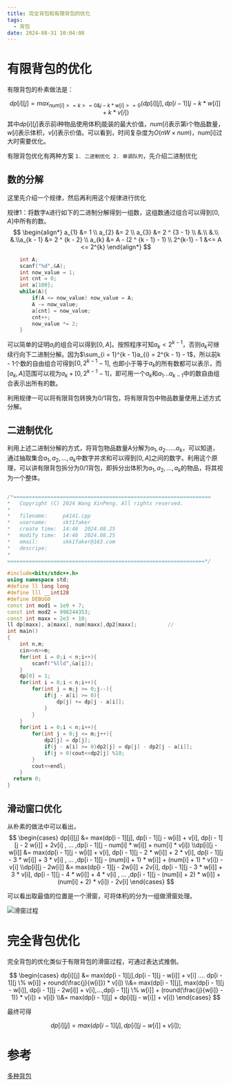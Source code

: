 ```yaml
---
title: 完全背包和有限背包的优化
tags:
  - 背包
date: 2024-08-31 10:04:08
---
```




# 有限背包的优化

有限背包的朴素做法是：

$$
dp[i][j] = max_{num[i]>=k>=0 \& j - k * w[i] >= 0}(dp[i][j], dp[i - 1][j - k * w[i]] + k * v[i])
$$
其中$dp[i][j]$表示前i种物品使用体积j能装的最大价值，$num[i]$表示第i个物品数量，$w[i]$表示体积，$v[i]$表示价值。可以看到，时间复杂度为$O(nW \times num)$，num[i]过大时需要优化。

有限背包优化有两种方案 `1. 二进制优化 2. 单调队列`，先介绍二进制优化

## 数的分解

这里先介绍一个规律，然后再利用这个规律进行优化

规律1：将数字`A`进行如下的二进制分解得到一组数，这组数通过组合可以得到$[0,A]$中所有的数。
$$
\begin{align*} a_{1} &= 1 \\ a_{2} &= 2 \\ a_{3} &= 2 ^ {3 - 1} \\ &.\\ &.\\ &.\\a_{k - 1} &= 2 ^ {k - 2} \\ a_{k} &= A - (2 ^ {k - 1} - 1)
\\ 2^{k-1} - 1 &<= A <= 2^{k}
\end{align*}
$$


```cpp
    int A;
    scanf("%d",&A);
    int now_value = 1;
    int cnt = 0;
    int a[100];
    while(A){
        if(A <= now_value) now_value = A;
        A -= now_value;
        a[cnt] = now_value;
        cnt++;
        now_value *= 2;
    }
```

可以简单的证明$a_{i}$的组合可以得到$[0,A]$。按照程序可知$a_{k} < 2^{k - 1}$，否则$a_{k}$可继续行向下二进制分解。因为$\sum_{i = 1}^{k - 1}a_{i} = 2^{k - 1} - 1$，所以前k - 1个数的自由组合可得到$[0,2^{k - 1} - 1]$, 也即小于等于$a_{k}$的所有数都可以表示，而$[a_{k},A]$范围可以视为$a_{k} + [0,2^{k - 1} - 1]$，即可用一个$a_{k}$和$a_{1}...a_{k - 1}$中的数自由组合表示出所有的数。

利用规律一可以将有限背包转换为0/1背包，将有限背包中物品数量使用上述方式分解。

## 二进制优化

利用上述二进制分解的方式，将背包物品数量A分解为$a_{1},a_{2}......a_{k}$，可以知道，通过抽取集合${a_{1},a_{2},...,a_{k}}$中数字并求和可以得到$[0,A]$之间的数字。利用这个原理，可以讲有限背包拆分为0/1背包，即拆分出体积为$a_{1},a_{2},...,a_{k}$的物品，将其视为一个整体。

```cpp

/*================================================================
*   Copyright (C) 2024 Wang XinPeng. All rights reserved.
*   
*   filename:     p4141.cpp
*   username:     skt1faker
*   create time:  14:46  2024.08.25
*   modify time:  14:46  2024.08.25
*   email:        skk1faker@163.com
*   descripe:     
*
================================================================*/

#include<bits/stdc++.h>
using namespace std;
#define ll long long
#define lll __int128
#define DEBUG0
const int mod1 = 1e9 + 7;
const int mod2 = 998244353;
const int maxx = 2e3 + 10;
ll dp[maxx], a[maxx], num[maxx],dp2[maxx];			// 
int main()
{
	int n,m;
	cin>>n>>m;
	for(int i = 0;i < n;i++){
		scanf("%lld",&a[i]);
	}
	dp[0] = 1;
	for(int i = 0;i < n;i++){
		for(int j = m;j >= 0;j--){
			if(j - a[i] >= 0){
				dp[j] += dp[j - a[i]];
			}
		}
	}
	for(int i = 0;i < n;i++){
		for(int j = 0;j <= m;j++){
			dp2[j] = dp[j];
			if(j - a[i] >= 0)dp2[j] = dp[j] - dp2[j - a[i]];
			if(j > 0)cout<<dp2[j] %10;
		}
		cout<<endl;
	}
  return 0;
}
```

## 滑动窗口优化

从朴素的做法中可以看出，  
$$
\begin{cases}
dp[i][j] &= max(dp[i - 1][j], dp[i - 1][j - w[i]] + v[i], dp[i - 1][j - 2 w[i]] + 2v[i] , ... ,dp[i - 1][j - num[i] * w[i]] + num[i] * v[i])
\\dp[i][j - w[i]] &= max(dp[i - 1][j - w[i]] + v[i], dp[i - 1][j - 2 * w[i]] + 2 * v[i], dp[i - 1][j - 3 * w[i]] + 3 * v[i] , ... ,dp[i - 1][j - (num[i] + 1) * w[i]] + (num[i] + 1) * v[i]) - v[i]
\\dp[i][j - 2w[i]] &= max(dp[i - 1][j - 2w[i]] + 2v[i], dp[i - 1][j - 3 * w[i]] + 3 * v[i], dp[i - 1][j - 4 * w[i]] + 4 * v[i] , ... ,dp[i - 1][j - (num[i] + 2) * w[i]] + (num[i] + 2) * v[i]) - 2v[i]
\end{cases}
$$

可以看出取最值的位置是一个滑窗，可将体积$j % w[i]$的分为一组做滑窗处理。


![滑窗过程](slide_windows.png)

# 完全背包优化

完全背包的优化类似于有限背包的滑窗过程，可通过表达式推倒。

$$
\begin{cases}
dp[i][j] &= max(dp[i - 1][j],dp[i - 1][j - w[i]] + v[i] .... dp[i - 1][j \% w[i]] + round(\frac{j}{w[i]}) * v[i])
\\&= max(dp[i - 1][j], max(dp[i - 1][j - w[i]], dp[i - 1][j - 2w[i]] + v[i],...,dp[i - 1][j \% w[i]] + (round(\frac{j}{w[i]} - 1)) * v[i]) + v[i])
\\&= max(dp[i - 1][j] + dp[i][j - w[i]] + v[i])
\end{cases}
$$

最终可得

$$
dp[i][j] = max(dp[i - 1][j], dp[i][j - w[i]] + v[i]);
$$

# 参考

[多种背包](https://web.ntnu.edu.tw/~algo/KnapsackProblem.html)
